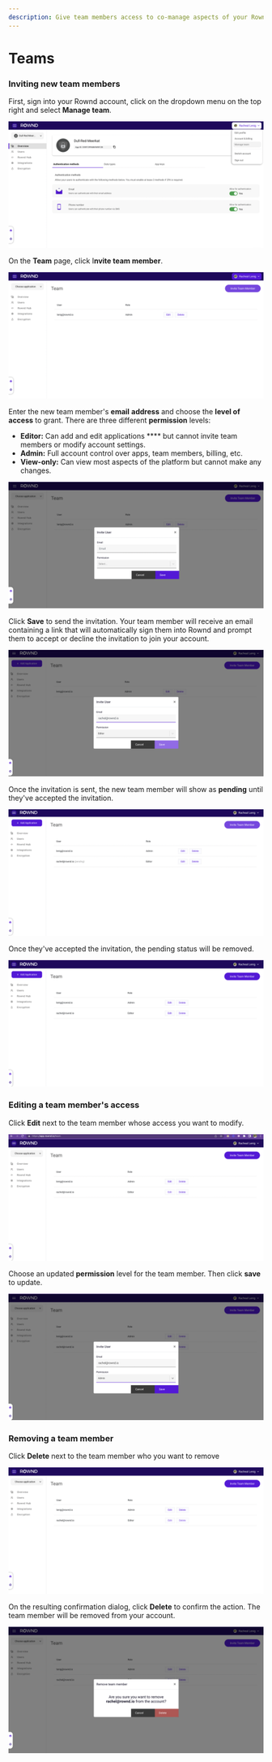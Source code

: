 ```yaml
---
description: Give team members access to co-manage aspects of your Rownd account.
---
```


# Teams

### Inviting new team members

First, sign into your Rownd account, click on the dropdown menu on the top right and select **Manage team**.

![](<../../.gitbook/assets/image (20).png>)

On the **Team** page, click I**nvite team member**.

![](<../../.gitbook/assets/image (11) (1).png>)

Enter the new team member's **email** **address** and choose the **level of access** to grant. There are three different **permission** levels:

* **Editor:** Can add and edit applications \*\*\*\* but cannot invite team members or modify account settings.
* **Admin:** Full account control over apps, team members, billing, etc.
* **View-only:** Can view most aspects of the platform but cannot make any changes.

![](<../../.gitbook/assets/image (15) (1).png>)

Click **Save** to send the invitation. Your team member will receive an email containing a link that will automatically sign them into Rownd and prompt them to accept or decline the invitation to join your account.

![](<../../.gitbook/assets/image (25).png>)

Once the invitation is sent, the new team member will show as **pending** until they've accepted the invitation.

![](<../../.gitbook/assets/image (28).png>)

Once they've accepted the invitation, the pending status will be removed.

![](<../../.gitbook/assets/image (1) (2).png>)

### Editing a team member's access

Click **Edit** next to the team member whose access you want to modify.

![](<../../.gitbook/assets/image (19).png>)

Choose an updated **permission** level for the team member. Then click **save** to update.

![](<../../.gitbook/assets/image (2) (2).png>)

### Removing a team member

Click **Delete** next to the team member who you want to remove

![](<../../.gitbook/assets/image (24).png>)

On the resulting confirmation dialog, click **Delete** to confirm the action. The team member will be removed from your account.

![](<../../.gitbook/assets/image (13).png>)
